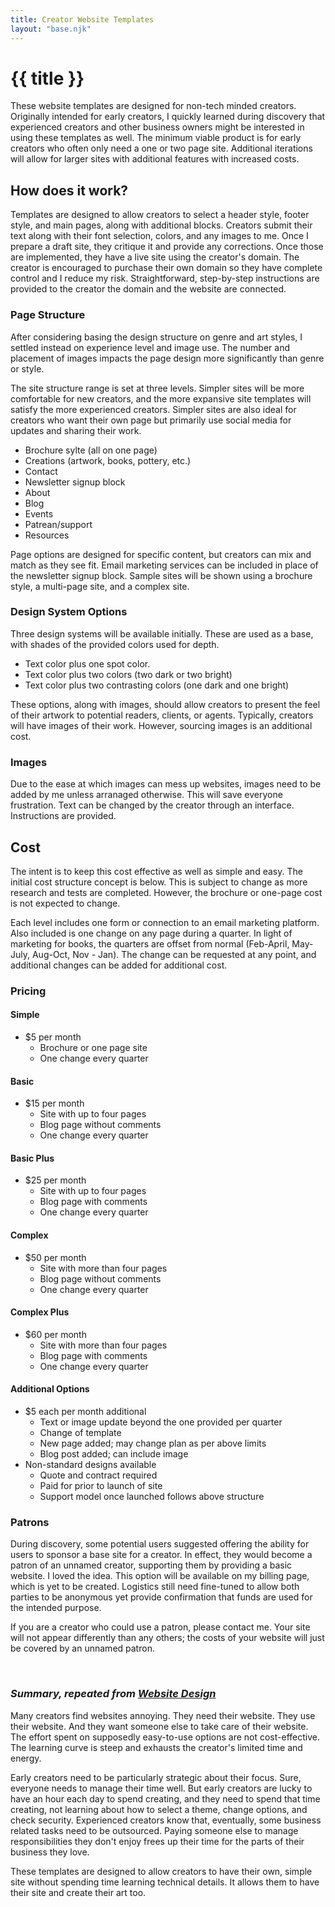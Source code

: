 ```yaml
---
title: Creator Website Templates
layout: "base.njk"
---
```


# {{ title }}

These website templates are designed for non-tech minded creators. Originally intended for early creators, I quickly learned during discovery that experienced creators and other business owners might be interested in using these templates as well. The minimum viable product is for early creators who often only need a one or two page site. Additional iterations will allow for larger sites with additional features with increased costs. 

## How does it work?
Templates are designed to allow creators to select a header style, footer style, and main pages, along with additional blocks. Creators submit their text along with their font selection, colors, and any images to me. Once I prepare a draft site, they critique it and provide any corrections. Once those are implemented, they have a live site using the creator's domain. The creator is encouraged to purchase their own domain so they have complete control and I reduce my risk. Straightforward, step-by-step instructions are provided to the creator the domain and the website are connected.

### Page Structure
After considering basing the design structure on genre and art styles, I settled instead on experience level and image use. The number and placement of images impacts the page design more significantly than genre or style.

The site structure range is set at three levels. Simpler sites will be more comfortable for new creators, and the more expansive site templates will satisfy the more experienced creators. Simpler sites are also ideal for creators who want their own page but primarily use social media for updates and sharing their work.

* Brochure sylte (all on one page)
* Creations (artwork, books, pottery, etc.)
* Contact
* Newsletter signup block
* About
* Blog
* Events
* Patrean/support
* Resources

Page options are designed for specific content, but creators can mix and match as they see fit.  Email marketing services can be included in place of the newsletter signup block. Sample sites will be shown using a brochure style, a multi-page site, and a complex site. 

### Design System Options
Three design systems will be available initially. These are used as a base, with shades of the provided colors used for depth.

* Text color plus one spot color.
* Text color plus two colors (two dark or two bright)
* Text color plus two contrasting colors (one dark and one bright)

These options, along with images, should allow creators to present the feel of their artwork to potential readers, clients, or agents.  Typically, creators will have images of their work. However, sourcing images is an additional cost.

### Images
Due to the ease at which images can mess up websites, images need to be added by me unless arranaged otherwise. This will save everyone frustration. Text can be changed by the creator through an interface. Instructions are provided.

## Cost
The intent is to keep this cost effective as well as simple and easy. The initial cost structure concept is below. This is subject to change as more research and tests are completed. However, the brochure or one-page cost is not expected to change.

Each level includes one form or connection to an email marketing platform. Also included is one change on any page during a quarter. In light of marketing for books, the quarters are offset from normal (Feb-April, May-July, Aug-Oct, Nov - Jan). The change can be requested at any point, and additional changes can be added for additional cost. 

### Pricing
#### Simple
* $5 per month
    * Brochure or one page site
    * One change every quarter 

#### Basic 
* $15 per month
    * Site with up to four pages
    * Blog page without comments
    * One change every quarter 

#### Basic Plus
* $25 per month
    * Site with up to four pages
    * Blog page with comments
    * One change every quarter 

#### Complex
* $50 per month
    * Site with more than four pages
    * Blog page without comments
    * One change every quarter

#### Complex Plus
* $60 per month
    * Site with more than four pages
    * Blog page with comments
    * One change every quarter 

#### Additional Options
* $5 each per month additional
    * Text or image update beyond the one provided per quarter
    * Change of template
    * New page added; may change plan as per above limits
    * Blog post added; can include image
* Non-standard designs available
    * Quote and contract required
    * Paid for prior to launch of site
    * Support model once launched follows above structure

### Patrons
During discovery, some potential users suggested offering the ability for users to sponsor a base site for a creator. In effect, they would become a patron of an unnamed creator, supporting them by providing a basic website. I loved the idea. This option will be available on my billing page, which is yet to be created. Logistics still need fine-tuned to allow both parties to be anonymous yet provide confirmation that funds are used for the intended purpose.

If you are a creator who could use a patron, please contact me. Your site will not appear differently than any others; the costs of your website will just be covered by an unnamed patron.

<br>

### *Summary, repeated from [Website Design](../sitedesign)*

Many creators find websites annoying. They need their website. They use their website. And they want someone else to take care of their website. The effort spent on supposedly easy-to-use options are not cost-effective. The learning curve is steep and exhausts the creator's limited time and energy.

Early creators need to be particularly strategic about their focus. Sure, everyone needs to manage their time well. But early creators are lucky to have an hour each day to spend creating, and they need to spend that time creating, not learning about how to select a theme, change options, and check security. Experienced creators know that, eventually, some business related tasks need to be outsourced. Paying someone else to manage responsibilities they don't enjoy frees up their time for the parts of their business they love.

These templates are designed to allow creators to have their own, simple site without spending time learning technical details. It allows them to have their site and create their art too.
